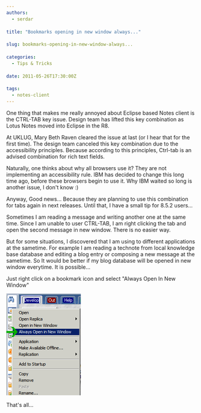 ```yaml
---
authors:
  - serdar

title: "Bookmarks opening in new window always..."

slug: bookmarks-opening-in-new-window-always...

categories:
  - Tips & Tricks

date: 2011-05-26T17:30:00Z

tags:
  - notes-client
---
```


One thing that makes me really annoyed about Eclipse based Notes client is the CTRL-TAB key issue. Design team has lifted this key combination as Lotus Notes moved into Eclipse in the R8.
<!-- more -->
At UKLUG, Mary Beth Raven cleared the issue at last (or I hear that for the first time). The design team canceled this key combination due to the accessibility principles. Because according to this principles, Ctrl-tab is an advised combination for rich text fields.

Naturally, one thinks about why all browsers use it? They are not implementing an accessibility rule. IBM has decided to change this long time ago, before these browsers begin to use it. Why IBM waited so long is another issue, I don't know :)

Anyway, Good news... Because they are planning to use this combination for tabs again in next releases. Until that, I have a small tip for 8.5.2 users...

Sometimes I am reading a message and writing another one at the same time. Since I am unable to user CTRL-TAB, I am right clicking the tab and open the second message in new window. There is no easier way.

But for some situations, I discovered that I am using to different applications at the sametime. For example I am reading a technote from local knowledge base database and editing a blog entry or composing a new message at the sametime. So It would be better if my blog database will be opened in new window everytime. It is possible...

Just right click on a bookmark icon and select "Always Open In New Window"

![Image:Bookmarks opening in new window always...](../../images/imported/bookmarks-opening-in-new-window-always-M2.gif)

That's all...
